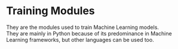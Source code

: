 # Training Modules

They are the modules used to train Machine Learning models.\
They are mainly in Python because of its predominance in Machine Learning frameworks, but other languages can be used too.
